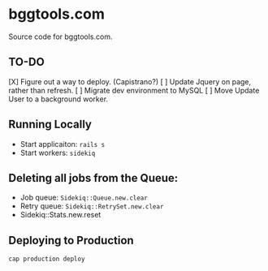 # bggtools.com

Source code for bggtools.com.

## TO-DO

[X] Figure out a way to deploy. (Capistrano?)
[ ] Update Jquery on page, rather than refresh.
[ ] Migrate dev environment to MySQL
[ ] Move Update User to a background worker.

## Running Locally

* Start applicaiton: `rails s`
* Start workers: `sidekiq`

## Deleting all jobs from the Queue:

* Job queue: `Sidekiq::Queue.new.clear`
* Retry queue: `Sidekiq::RetrySet.new.clear`
* Sidekiq::Stats.new.reset

## Deploying to Production

`cap production deploy`
